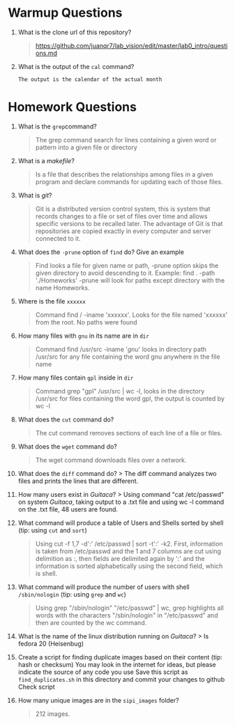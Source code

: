 # Warmup Questions

1.  What is the clone url of this repository?
    >   https://github.com/juanqr7/lab_vision/edit/master/lab0_intro/questions.md

2.  What is the output of the ``cal`` command?

        The output is the calendar of the actual month
        

# Homework Questions

1.  What is the ``grep``command?
    >  The grep command search for lines containing a given word or pattern into a given file or directory

2.  What is a *makefile*?
    >   Is a file that describes the relationships among files in a given program and declare commands for updating each of those files.

3.  What is *git*?
    >   Git is a distributed version control system, this is system that records changes to a file or set of files over time and allows specific versions to be recalled later. The advantage of Git is that repositories are copied exactly in every computer and server connected to it. 

4.  What does the ``-prune`` option of ``find`` do? Give an example
    >   Find looks a file for given name or path, -prune option skips the given directory to avoid descending to it. Example:
find . -path './Homeworks' -prune will look for paths except directory with the name Homeworks.

5.  Where is the file ``xxxxxx``
    >   Command find / -iname 'xxxxxx'. Looks for the file named 'xxxxxx' from the root. No paths were found 

6.  How many files with ``gnu`` in its name are in ``dir``
    >   Command find /usr/src -iname '*gnu*' looks in directory path /usr/src for any file containing the word gnu anywhere in the file name  

7.  How many files contain ``gpl`` inside in ``dir``
    >   Command grep "gpl" /usr/src | wc -l, looks in the directory /usr/src for files containing the word gpl, the output is counted by wc -l

8.  What does the ``cut`` command do?
    >   The cut command removes sections of each line of a file or files.

9.  What does the ``wget`` command do?
    >   The wget command downloads files over a network.

10.  What does the ``diff`` command do?
    >   The diff command analyzes two files and prints the lines that are different.

11.  How many users exist in *Guitaca*?
    >   Using command "cat /etc/passwd" on system *Guitaca*, taking output to a .txt file and using wc -l command on the .txt file, 48 users are found.

12. What command will produce a table of Users and Shells sorted by shell (tip: using ``cut`` and ``sort``)
    >   Using cut -f 1,7 -d':' /etc/passwd | sort -t':' -k2. First, information is taken from /etc/passwd and the 1 and 7 columns are cut using delimition as :, then fields are delimited again by ':' and the information is sorted alphabetically using the second field, which is shell. 

13. What command will produce the number of users with shell ``/sbin/nologin`` (tip: using ``grep`` and ``wc``)
    >   Using grep "/sbin/nologin" "/etc/passwd" | wc, grep highlights all words with the characters "/sbin/nologin" in "/etc/passwd" and then are counted by the wc command. 

14.  What is the name of the linux distribution running on *Guitaca*?
    >   Is fedora 20 (Heisenbug)

15. Create a script for finding duplicate images based on their content (tip: hash or checksum)
    You may look in the internet for ideas, but please indicate the source of any code you use
    Save this script as ``find_duplicates.sh`` in this directory and commit your changes to github
Check script

16. How many unique images are in the ``sipi_images`` folder?
    >   212 images. 
    
